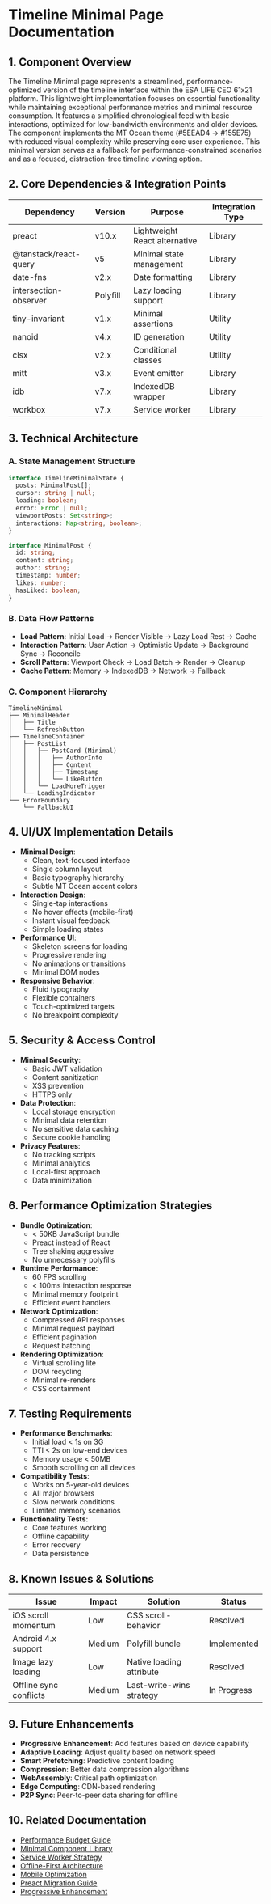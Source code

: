 # Timeline Minimal Page Documentation

## 1. Component Overview

The Timeline Minimal page represents a streamlined, performance-optimized version of the timeline interface within the ESA LIFE CEO 61x21 platform. This lightweight implementation focuses on essential functionality while maintaining exceptional performance metrics and minimal resource consumption. It features a simplified chronological feed with basic interactions, optimized for low-bandwidth environments and older devices. The component implements the MT Ocean theme (#5EEAD4 → #155E75) with reduced visual complexity while preserving core user experience. This minimal version serves as a fallback for performance-constrained scenarios and as a focused, distraction-free timeline viewing option.

## 2. Core Dependencies & Integration Points

| Dependency | Version | Purpose | Integration Type |
|-----------|---------|---------|-----------------|
| preact | v10.x | Lightweight React alternative | Library |
| @tanstack/react-query | v5 | Minimal state management | Library |
| date-fns | v2.x | Date formatting | Library |
| intersection-observer | Polyfill | Lazy loading support | Library |
| tiny-invariant | v1.x | Minimal assertions | Utility |
| nanoid | v4.x | ID generation | Utility |
| clsx | v2.x | Conditional classes | Utility |
| mitt | v3.x | Event emitter | Library |
| idb | v7.x | IndexedDB wrapper | Library |
| workbox | v7.x | Service worker | Library |

## 3. Technical Architecture

### A. State Management Structure
```typescript
interface TimelineMinimalState {
  posts: MinimalPost[];
  cursor: string | null;
  loading: boolean;
  error: Error | null;
  viewportPosts: Set<string>;
  interactions: Map<string, boolean>;
}

interface MinimalPost {
  id: string;
  content: string;
  author: string;
  timestamp: number;
  likes: number;
  hasLiked: boolean;
}
```

### B. Data Flow Patterns
- **Load Pattern**: Initial Load → Render Visible → Lazy Load Rest → Cache
- **Interaction Pattern**: User Action → Optimistic Update → Background Sync → Reconcile
- **Scroll Pattern**: Viewport Check → Load Batch → Render → Cleanup
- **Cache Pattern**: Memory → IndexedDB → Network → Fallback

### C. Component Hierarchy
```
TimelineMinimal
├── MinimalHeader
│   ├── Title
│   └── RefreshButton
├── TimelineContainer
│   ├── PostList
│   │   ├── PostCard (Minimal)
│   │   │   ├── AuthorInfo
│   │   │   ├── Content
│   │   │   ├── Timestamp
│   │   │   └── LikeButton
│   │   └── LoadMoreTrigger
│   └── LoadingIndicator
└── ErrorBoundary
    └── FallbackUI
```

## 4. UI/UX Implementation Details

- **Minimal Design**:
  - Clean, text-focused interface
  - Single column layout
  - Basic typography hierarchy
  - Subtle MT Ocean accent colors
- **Interaction Design**:
  - Single-tap interactions
  - No hover effects (mobile-first)
  - Instant visual feedback
  - Simple loading states
- **Performance UI**:
  - Skeleton screens for loading
  - Progressive rendering
  - No animations or transitions
  - Minimal DOM nodes
- **Responsive Behavior**:
  - Fluid typography
  - Flexible containers
  - Touch-optimized targets
  - No breakpoint complexity

## 5. Security & Access Control

- **Minimal Security**:
  - Basic JWT validation
  - Content sanitization
  - XSS prevention
  - HTTPS only
- **Data Protection**:
  - Local storage encryption
  - Minimal data retention
  - No sensitive data caching
  - Secure cookie handling
- **Privacy Features**:
  - No tracking scripts
  - Minimal analytics
  - Local-first approach
  - Data minimization

## 6. Performance Optimization Strategies

- **Bundle Optimization**:
  - < 50KB JavaScript bundle
  - Preact instead of React
  - Tree shaking aggressive
  - No unnecessary polyfills
- **Runtime Performance**:
  - 60 FPS scrolling
  - < 100ms interaction response
  - Minimal memory footprint
  - Efficient event handlers
- **Network Optimization**:
  - Compressed API responses
  - Minimal request payload
  - Efficient pagination
  - Request batching
- **Rendering Optimization**:
  - Virtual scrolling lite
  - DOM recycling
  - Minimal re-renders
  - CSS containment

## 7. Testing Requirements

- **Performance Benchmarks**:
  - Initial load < 1s on 3G
  - TTI < 2s on low-end devices
  - Memory usage < 50MB
  - Smooth scrolling on all devices
- **Compatibility Tests**:
  - Works on 5-year-old devices
  - All major browsers
  - Slow network conditions
  - Limited memory scenarios
- **Functionality Tests**:
  - Core features working
  - Offline capability
  - Error recovery
  - Data persistence

## 8. Known Issues & Solutions

| Issue | Impact | Solution | Status |
|-------|--------|----------|--------|
| iOS scroll momentum | Low | CSS scroll-behavior | Resolved |
| Android 4.x support | Medium | Polyfill bundle | Implemented |
| Image lazy loading | Low | Native loading attribute | Resolved |
| Offline sync conflicts | Medium | Last-write-wins strategy | In Progress |

## 9. Future Enhancements

- **Progressive Enhancement**: Add features based on device capability
- **Adaptive Loading**: Adjust quality based on network speed
- **Smart Prefetching**: Predictive content loading
- **Compression**: Better data compression algorithms
- **WebAssembly**: Critical path optimization
- **Edge Computing**: CDN-based rendering
- **P2P Sync**: Peer-to-peer data sharing for offline

## 10. Related Documentation

- [Performance Budget Guide](../stats/performance-budget.md)
- [Minimal Component Library](./components/minimal-components.md)
- [Service Worker Strategy](../integration/service-worker.md)
- [Offline-First Architecture](../integration/offline-first.md)
- [Mobile Optimization](../stats/mobile-optimization.md)
- [Preact Migration Guide](../integration/preact-migration.md)
- [Progressive Enhancement](../integration/progressive-enhancement.md)